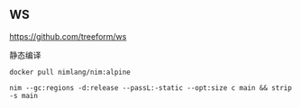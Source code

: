 
## WS

https://github.com/treeform/ws


静态编译

`docker pull nimlang/nim:alpine`

```
nim --gc:regions -d:release --passL:-static --opt:size c main && strip -s main
```


